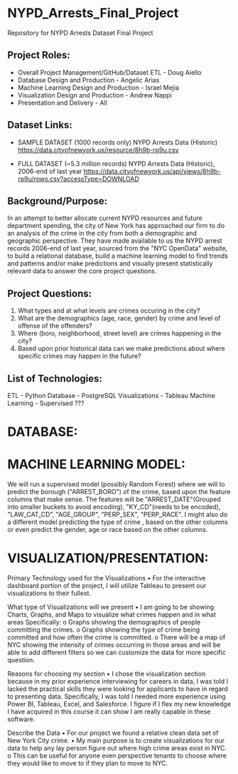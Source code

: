# NYPD_Arrests_Final_Project
Repository for NYPD Arrests Dataset Final Project

## Project Roles:
- Overall Project Management/GitHub/Dataset ETL - Doug Aiello
- Database Design and Production - Angelic Arias
- Machine Learning Design and Production - Israel Mejia
- Visualization Design and Production - Andrew Nappi
- Presentation and Delivery - All

## Dataset Links:
- SAMPLE DATASET (1000 records only) NYPD Arrests Data (Historic)
https://data.cityofnewyork.us/resource/8h9b-rp9u.csv

- FULL DATASET (~5.3 million records) NYPD Arrests Data (Historic), 2006-end of last year 
https://data.cityofnewyork.us/api/views/8h9b-rp9u/rows.csv?accessType=DOWNLOAD

## Background/Purpose:
In an attempt to better allocate current NYPD resources and future department spending, the city of New York has approached our firm to do an analysis of the crime in the city from both a demographic and geographic perspective.  They have made available to us the NYPD arrest records 2006-end of last year, sourced from the "NYC OpenData" website, to build a relational database, build a machine learning model to find trends and patterns and/or make predictions and visually present statistically relevant data to answer the core project questions.


## Project Questions:
1. What types and at what levels are crimes occuring in the city?
2. What are the demographics (age, race, gender) by crime and level of offense of the offenders?
3. Where (boro, neighborhood, street level) are crimes happening in the city?
4. Based upon prior historical data can we make predictions about where specific crimes may happen in the future? 


## List of Technologies:
ETL - Python
Database - PostgreSQL
Visualizations - Tableau
Machine Learning - Supervised ???

# DATABASE:





# MACHINE LEARNING MODEL:

We will run a supervised model (possibly Random Forest) where we will to predict the borough ("ARREST_BORO") of the crime, based upon the feature columns that make sense. The features will be "ARREST_DATE"(Grouped into smaller buckets to avoid encoding), "KY_CD"(needs to be encoded), "LAW_CAT_CD", "AGE_GROUP",  "PERP_SEX", "PERP_RACE". I might also do a different model predicting the type of crime , based on the other columns or even predict the gender, age or race  based on the other columns. 




# VISUALIZATION/PRESENTATION:

Primary Technology used for the Visualizations
•	For the interactive dashboard portion of the project, I will utilize Tableau to present our visualizations to their fullest.

What type of Visualizations will we present
•	I am going to be showing Charts, Graphs, and Maps to visualize what crimes happen and in what areas Specifically:
o	Graphs showing the demographics of people committing the crimes.
o	Graphs showing the type of crime being committed and how often the crime is committed.
o	There will be a map of NYC showing the intensity of crimes occurring in those areas and will be able to add different filters so we can customize the data for more specific question.

Reasons for choosing my section
•	I chose the visualization section because in my prior experience interviewing for careers in data, I was told I lacked the practical skills they were looking for applicants to have in regard to presenting data. Specifically, I was told I needed more experience using Power BI, Tableau, Excel, and Salesforce. I figure if I flex my new knowledge I have acquired in this course it can show I am really capable in these software. 

Describe the Data
•	For our project we found a relative clean data set of New York City crime. 
•	My main purpose is to create visualizations for our data to help any lay person figure out where high crime areas exist in NYC. 
o	This can be useful for anyone even perspective tenants to choose where they would like to move to if they plan to move to NYC.
